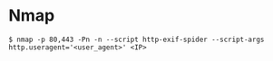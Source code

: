 # Nmap

`$ nmap -p 80,443 -Pn -n --script http-exif-spider --script-args http.useragent='<user_agent>' <IP>`